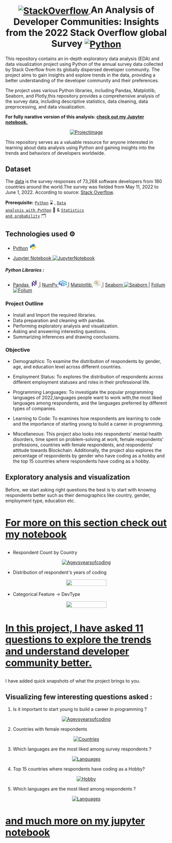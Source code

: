 <h1 align="center">
  <a href="https://stackoverflow.com/" target="_blank">
    <img src="https://github.com/roopadm/AnalyzingDevSurvey-Data-analysis-using-Python/blob/main/Images/stackoverflow_logo.png" alt="StackOverflow" width="50" height="50" style="vertical-align: middle;"/>
  </a>
  <strong>An Analysis of Developer Communities: Insights from the 2022 Stack Overflow global Survey</strong>
  <a href="https://docs.python.org/3/" target="_blank">
    <img src="https://github.com/roopadm/AnalyzingDevSurvey-Data-analysis-using-Python/blob/main/Images/768px-Python.svg.png" alt="Python" width="50" height="50" style="vertical-align: middle;"/>
  </a>
</h1>

This repository contains an in-depth exploratory data analysis (EDA) and data visualization project using Python of the annual survey data collected by Stack Overflow from its globally dispersed developer community. The project aims to gain insights and explore trends in the data, providing a better understanding of the developer community and their preferences.

The project uses various Python libraries, including Pandas, Matplotlib, Seaborn, and Plotly,this repository provides a comprehensive analysis of the survey data, including descriptive statistics, data cleaning, data preprocessing, and data visualization.

<b>For fully narative version of this analysis: <a href="https://www.kaggle.com/code/roopamoorthy/an-analysis-of-developer-communities-so-2022/notebook">check out my Jupyter notebook.</a></b>

<p align="center"> <a href="https://www.kaggle.com/code/roopamoorthy/an-analysis-of-developer-communities-so-2022/notebook" target="_blank"> <img src="https://github.com/roopadm/AnalyzingDevSurvey-Data-analysis-using-Python/blob/main/Images/The%20StackOver.png" alt="Projectimage" width="80%" height="10%"/> </a> </p>

This repository serves as a valuable resource for anyone interested in learning about data analysis using Python and gaining insights into the trends and behaviors of developers worldwide.

## Dataset 

The <a href="https://insights.stackoverflow.com/survey/?_ga=2.155663928.223806346.1681222549-2053459658.1677942845">data</a> is the survey responses of 73,268 software developers from 180 countries around the world.The survey was fielded from May 11, 2022 to June 1, 2022.
According to source: <a href="https://survey.stackoverflow.co/2022/#methodology-general">Stack Overflow</a>.


**Prerequisite:** <code>[Python](https://www.python.org/about/gettingstarted/)</code> :hourglass: , <code>[Data analysis with Python](https://jovian.com/learn/data-analysis-with-python-zero-to-pandas)</code> 📑 & <code>[Statistics and probability](https://www.khanacademy.org/math/statistics-probability)</code> 🗂️


## Technologies used ⚙️

* <a href="https://github.com/roopadm/AnalyzingDevSurvey-Data-analysis-using-Python/blob/main/Images/768px-Python.svg.png">Python</a> <a href="https://github.com/roopadm/AnalyzingDevSurvey-Data-analysis-using-Python/blob/main/Images/768px-Python.svg.png" target="_blank"> <img src="https://raw.githubusercontent.com/devicons/devicon/master/icons/python/python-original.svg" alt="python" width="25" height="20"/> </a>

* <a href="https://jupyter.org/">Jupyter Notebook</a><a href="https://jupyter.org/" target="_blank" rel="noreferrer"> <img src="https://github.com/roopadm/AnalyzingDevSurvey-Data-analysis-using-Python/blob/main/Images/jupyternotebook.png" alt="JupyterNotebook" width="25" height="25"/> </a>


##### Python Libraries : 
* <a href="https://pandas.pydata.org/">Pandas</a><a href="https://pandas.pydata.org/" target="_blank" rel="noreferrer"> <img src="https://raw.githubusercontent.com/devicons/devicon/2ae2a900d2f041da66e950e4d48052658d850630/icons/pandas/pandas-original.svg" alt="pandas" width="25" height="20"/> </a> |  <a href="https://numpy.org/">NumPy</a><a href="https://numpy.org/" target="_blank" rel="noreferrer"> <img src="https://raw.githubusercontent.com/mrankitgupta/mrankitgupta/2a582d085b324cff4917325112229027309ecae3/Numpy-logo.svg" alt="numpy" width="25" height="20"/> </a> |  <a href="https://matplotlib.org/">Matplotlib</a><a href="https://matplotlib.org/" target="_blank" rel="noreferrer"> <img src="https://raw.githubusercontent.com/mrankitgupta/mrankitgupta/1331979c3208a15be2c2a6177ffc38ced3d6b434/Matplotlib_icon.svg" alt="matplotlib" width="25" height="20"/> </a> |  <a href="https://seaborn.pydata.org">Seaborn</a><a href="https://seaborn.pydata.org" target="_blank" rel="noreferrer"> <img src="https://seaborn.pydata.org/_images/logo-mark-lightbg.svg" alt="Seaborn" width="25" height="20"/> </a> |  <a href="https://realpython.com/python-folium-web-maps-from-data/#:~:text=Python's%20Folium%20library%20gives%20you,can%20share%20as%20a%20website.">Folium</a><a href="https://realpython.com/python-folium-web-maps-from-data/#:~:text=Python's%20Folium%20library%20gives%20you,can%20share%20as%20a%20website." target="_blank" rel="noreferrer"> <img src="https://github.com/roopadm/AnalyzingDevSurvey-Data-analysis-using-Python/blob/main/Images/folium%20logo.png" alt="Folium" width="20" height="20"/> </a>

### Project Outline
* Install and Import the required libraries.
* Data preparation and cleaning with pandas.
* Performing exploratory analysis and visualization.
* Asking and answering interesting questions.
* Summarizing inferences and drawing conclusions.

### Objective
* Demographics: To examine the distribution of respondents by gender, age, and education level across different countries.

* Employment Status: To explores the distribution of respondents across different employment statuses and roles in their professional life.

* Programming Languages: To investigate the popular programming languages of 2022,languages people want to work with,the most liked languages among respondents, and the languages preferred by different types of companies.

* Learning to Code: To examines how respondents are learning to code and the importance of starting young to build a career in programming.

* Miscellaneous: This project also looks into respondents' mental health disorders, time spent on problem-solving at work, female respondents' professions, countries   with female respondents, and respondents' attitude towards Blockchain. Additionally, the project also explores the percentage of respondents by gender who have coding as a hobby and the top 15 countries where respondents have coding as a hobby.

## Exploratory analysis and visualization
Before, we start asking right questions the best is to start with knowing respondents better such as their demographics like country, gender, employment type, education etc.

<h3 style="font-size:30px;color:green;"><a href="https://www.kaggle.com/code/roopamoorthy/an-analysis-of-developer-communities-so-2022/notebook">For more on this section check out my notebook</a></h3>

- Respondent Count by Country
<p align="center"> <a href="https://www.kaggle.com/code/roopamoorthy/an-analysis-of-developer-communities-so-2022/notebook" target="_blank"> <img src="https://github.com/roopadm/AnalyzingDevSurvey-Data-analysis-using-Python/blob/main/Images/country.png" alt="Agevsyearsofcoding" width="50%" height="10%"/> </a> </p>

- Distribution of respondent's years of coding
<p align="center"> <a href="https://www.kaggle.com/code/roopamoorthy/an-analysis-of-developer-communities-so-2022/notebook" target="_blank"> <img src="https://github.com/roopadm/AnalyzingDevSurvey-Data-analysis-using-Python/blob/main/Images/yearsofcoding.png" width="50%" height="10%"/> </a> </p>

- Categorical Feature → DevType
<p align="center"> <a href="https://www.kaggle.com/code/roopamoorthy/an-analysis-of-developer-communities-so-2022/notebook" target="_blank"> <img src="https://github.com/roopadm/AnalyzingDevSurvey-Data-analysis-using-Python/blob/main/Images/wordcloud.png" width="50%" height="10%"/> </a> </p>

<h3 style="font-size:30px;color:green;"><a href="https://www.kaggle.com/code/roopamoorthy/an-analysis-of-developer-communities-so-2022/notebook">In this project, I have asked 11 questions to explore the trends and understand developer community better.</a></h3>
I have added quick snapshots of what the project brings to you.

## Visualizing few interesting questions asked :

1. Is it important to start young to build a career in programming ?
<p align="center"> <a href="https://www.kaggle.com/code/roopamoorthy/an-analysis-of-developer-communities-so-2022/notebook" target="_blank"> <img src="https://github.com/roopadm/AnalyzingDevSurvey-Data-analysis-using-Python/blob/main/Images/ageVsYearsofcoding.png" alt="Agevsyearsofcoding" width="50%" height="10%"/> </a> </p>

2. Countries with female respondents
<p align="center"> <a href="https://www.kaggle.com/code/roopamoorthy/an-analysis-of-developer-communities-so-2022/notebook" target="_blank"> <img src="https://github.com/roopadm/AnalyzingDevSurvey-Data-analysis-using-Python/blob/main/Images/countrieswithfemalerepond.png" alt="Countries" width="50%" height="80%"/> </a> </p>

3. Which languages are the most liked among survey respondents ? 
<p align="center"> <a href="https://www.kaggle.com/code/roopamoorthy/an-analysis-of-developer-communities-so-2022/notebook" target="_blank"> <img src="https://github.com/roopadm/AnalyzingDevSurvey-Data-analysis-using-Python/blob/main/Images/likedlanguages.png" alt="Languages" width="50%" height="50%"/> </a> </p>

4. Top 15 countries where respondents have coding as a Hobby?
<p align="center"> <a href="https://www.kaggle.com/code/roopamoorthy/an-analysis-of-developer-communities-so-2022/notebook" target="_blank"> <img src="https://github.com/roopadm/AnalyzingDevSurvey-Data-analysis-using-Python/blob/main/Images/codingashobby.png" alt="Hobby" width="50%" height="80%"/> </a> </p>

5.  Which languages are the most  liked among respondents ?
<p align="center"> <a href="https://www.kaggle.com/code/roopamoorthy/an-analysis-of-developer-communities-so-2022/notebook" target="_blank"> <img src="https://github.com/roopadm/AnalyzingDevSurvey-Data-analysis-using-Python/blob/main/Images/likedlanguages.png" alt="Languages" width="50%" height="50%"/> </a> </p>

<h3 style="font-size:30px;color:green;"><a href="https://www.kaggle.com/code/roopamoorthy/an-analysis-of-developer-communities-so-2022/notebook">and much more on my jupyter notebook</a></h3>
